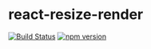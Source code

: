 # react-resize-render

[![Build Status](https://travis-ci.org/sheldonj/react-resize-render.svg?branch=master)](https://travis-ci.org/sheldonj/react-resize-render)
[![npm version](https://badge.fury.io/js/react-resize-render.svg)](https://badge.fury.io/js/react-resize-render)
